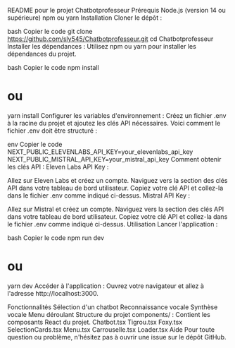 README pour le projet Chatbotprofesseur
Prérequis
Node.js (version 14 ou supérieure)
npm ou yarn
Installation
Cloner le dépôt :

bash
Copier le code
git clone https://github.com/sly545/Chatbotprofesseur.git
cd Chatbotprofesseur
Installer les dépendances :
Utilisez npm ou yarn pour installer les dépendances du projet.

bash
Copier le code
npm install
# ou
yarn install
Configurer les variables d'environnement :
Créez un fichier .env à la racine du projet et ajoutez les clés API nécessaires. Voici comment le fichier .env doit être structuré :

env
Copier le code
NEXT_PUBLIC_ELEVENLABS_API_KEY=your_elevenlabs_api_key
NEXT_PUBLIC_MISTRAL_API_KEY=your_mistral_api_key
Comment obtenir les clés API :
Eleven Labs API Key :

Allez sur Eleven Labs et créez un compte.
Naviguez vers la section des clés API dans votre tableau de bord utilisateur.
Copiez votre clé API et collez-la dans le fichier .env comme indiqué ci-dessus.
Mistral API Key :

Allez sur Mistral et créez un compte.
Naviguez vers la section des clés API dans votre tableau de bord utilisateur.
Copiez votre clé API et collez-la dans le fichier .env comme indiqué ci-dessus.
Utilisation
Lancer l'application :

bash
Copier le code
npm run dev
# ou
yarn dev
Accéder à l'application :
Ouvrez votre navigateur et allez à l'adresse http://localhost:3000.

Fonctionnalités
Sélection d'un chatbot
Reconnaissance vocale
Synthèse vocale
Menu déroulant
Structure du projet
components/ : Contient les composants React du projet.
Chatbot.tsx
Tigrou.tsx
Foxy.tsx
SelectionCards.tsx
Menu.tsx
Carrouselle.tsx
Loader.tsx
Aide
Pour toute question ou problème, n'hésitez pas à ouvrir une issue sur le dépôt GitHub.